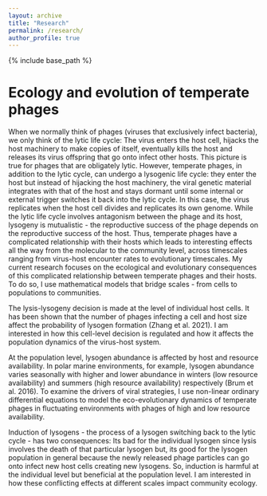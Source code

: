 ```yaml
---
layout: archive
title: "Research"
permalink: /research/
author_profile: true
---
```


{% include base_path %}
<!--- header: --->
<!--- overlay_image: galaxy2.jpg --->


# Ecology and evolution of temperate phages

When we normally think of phages (viruses that exclusively infect bacteria), we only think of the lytic life cycle: The virus enters the host cell, hijacks the host machinery to make copies of itself, eventually kills the host and releases its virus offspring that go onto infect other hosts. This picture is true for phages that are obligately lytic. However, temperate phages, in addition to the lytic cycle, can undergo a lysogenic life cycle: they enter the host but instead of hijacking the host machinery, the viral genetic material integrates with that of the host and stays dormant until some internal or external trigger switches it back into the lytic cycle. In this case, the virus replicates when the host cell divides and replicates its own genome. While the lytic life cycle involves antagonism between the phage and its host, lysogeny is mutualistic - the reproductive success of the phage depends on the reproductive success of the host. Thus, temperate phages have a complicated relationship with their hosts which leads to interesting effects all the way from the molecular to the community level, across timescales ranging from virus-host encounter rates to evolutionary timescales. My current research focuses on the ecological and evolutionary consequences of this complicated relationship between temperate phages and their hosts. To do so, I use mathematical models that bridge scales - from cells to populations to communities.



The lysis-lysogeny decision is made at the level of individual host cells. It has been shown that the number of phages infecting a cell and host size affect the probability of lysogen formation (Zhang et al. 2021). I am interested in how this cell-level decision is regulated and how it affects the population dynamics of the virus-host system. 


At the population level, lysogen abundance is affected by host and resource availability. In polar marine environments, for example, lysogen abundance varies seasonally with higher and lower abundance in winters (low resource availability) and summers (high resource availability) respectively (Brum et al. 2016). To examine the drivers of viral strategies, I use non-linear ordinary differential equations to model the eco-evolutionary dynamics of temperate phages in fluctuating environments with phages of high and low resource availability.


Induction of lysogens - the process of a lysogen switching back to the lytic cycle - has two consequences: Its bad for the individual lysogen since lysis involves the death of that particular lysogen but, its good for the lysogen population in general because the newly released phage particles can go onto infect new host cells creating new lysogens. So, induction is harmful at the individual level but beneficial at the population level. I am interested in how these conflicting effects at different scales impact community ecology.
